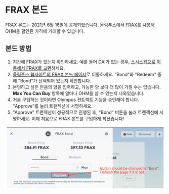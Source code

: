 # FRAX 본드

FRAX 본드는 2021년 6월 16일에 공개되었습니다. 올림푸스에서 [FRAX](https://www.coingecko.com/en/coins/frax)를 사용해 OHM을 할인된 가격에 거래할 수 있습니다.

## 본드 방법

1. 지갑에 FRAX가 있는지 확인하세요. 예를 들어 DAI가 없는 경우, [스시스왑으로 이동해서 FRAX로 교환](https://app.uniswap.org/#/swap?outputCurrency=0x853d955acef822db058eb8505911ed77f175b99e)하세요.
2. [올림푸스 웹사이트의 FRAX 본드 페이지](https://app.olympusdao.finance/#/bonds/frax)로 이동하세요. "Bond"와 "Redeem" 중에 "Bond"가 선택되어 있는지 확인합니다.
3. 본딩하고 싶은 만큼의 양을 입력하고, 가능한 양 보다 더 많이 가질 수는 없습니다. **Max You Can Buy** 항목에 얼마나 OHM을 살 수 있는지 나와있습니다.
4. 처음 구입하는 것이라면 Olympus 컨트랙트 기능을 승인해야 합니다. "Approve"를 눌러 트랜젝션에 서명하세요.
5. "Approve" 트랜젝션이 성공적으로 진행된 후, "Bond" 버튼을 눌러 트랜젝션에 서명하세요. 이제 처음으로 FRAX 본드를 구입하게 되셨습니다!

![](../../.gitbook/assets/2021-08-27-3.06.17.png)

